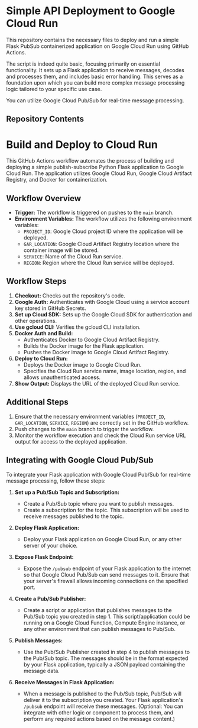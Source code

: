 # Simple API Deployment to Google Cloud Run

This repository contains the necessary files to deploy and run a simple Flask PubSub containerized application on Google Cloud Run using GitHub Actions. 

The script is indeed quite basic, focusing primarily on essential functionality. It sets up a Flask application to receive messages, decodes and processes them, and includes basic error handling. This serves as a foundation upon which you can build more complex message processing logic tailored to your specific use case.

You can utilize Google Cloud Pub/Sub for real-time message processing. 

## Repository Contents

# Build and Deploy to Cloud Run

This GitHub Actions workflow automates the process of building and deploying a simple publish-subscribe Python Flask application to Google Cloud Run. The application utilizes Google Cloud Run, Google Cloud Artifact Registry, and Docker for containerization.

## Workflow Overview

- **Trigger:** The workflow is triggered on pushes to the `main` branch.
- **Environment Variables:** The workflow utilizes the following environment variables:
  - `PROJECT_ID`: Google Cloud project ID where the application will be deployed.
  - `GAR_LOCATION`: Google Cloud Artifact Registry location where the container image will be stored.
  - `SERVICE`: Name of the Cloud Run service.
  - `REGION`: Region where the Cloud Run service will be deployed.

## Workflow Steps

1. **Checkout:** Checks out the repository's code.
2. **Google Auth:** Authenticates with Google Cloud using a service account key stored in GitHub Secrets.
3. **Set up Cloud SDK:** Sets up the Google Cloud SDK for authentication and other operations.
4. **Use gcloud CLI:** Verifies the gcloud CLI installation.
5. **Docker Auth and Build:**
   - Authenticates Docker to Google Cloud Artifact Registry.
   - Builds the Docker image for the Flask application.
   - Pushes the Docker image to Google Cloud Artifact Registry.
6. **Deploy to Cloud Run:**
   - Deploys the Docker image to Google Cloud Run.
   - Specifies the Cloud Run service name, image location, region, and allows unauthenticated access.
7. **Show Output:** Displays the URL of the deployed Cloud Run service.

## Additional Steps

1. Ensure that the necessary environment variables (`PROJECT_ID`, `GAR_LOCATION`, `SERVICE`, `REGION`) are correctly set in the GitHub workflow.
2. Push changes to the `main` branch to trigger the workflow.
3. Monitor the workflow execution and check the Cloud Run service URL output for access to the deployed application.

## Integrating with Google Cloud Pub/Sub

To integrate your Flask application with Google Cloud Pub/Sub for real-time message processing, follow these steps:

1. **Set up a Pub/Sub Topic and Subscription:**
   - Create a Pub/Sub topic where you want to publish messages.
   - Create a subscription for the topic. This subscription will be used to receive messages published to the topic.

2. **Deploy Flask Application:**
   - Deploy your Flask application on Google Cloud Run, or any other server of your choice.

3. **Expose Flask Endpoint:**
   - Expose the `/pubsub` endpoint of your Flask application to the internet so that Google Cloud Pub/Sub can send messages to it. Ensure that your server's firewall allows incoming connections on the specified port.

4. **Create a Pub/Sub Publisher:**
   - Create a script or application that publishes messages to the Pub/Sub topic you created in step 1. This script/application could be running on a Google Cloud Function, Compute Engine instance, or any other environment that can publish messages to Pub/Sub.

5. **Publish Messages:**
   - Use the Pub/Sub Publisher created in step 4 to publish messages to the Pub/Sub topic. The messages should be in the format expected by your Flask application, typically a JSON payload containing the message data.

6. **Receive Messages in Flask Application:**
   - When a message is published to the Pub/Sub topic, Pub/Sub will deliver it to the subscription you created. Your Flask application's `/pubsub` endpoint will receive these messages. (Optional: You can integrate with other logic or component to process them, and perform any required actions based on the message content.)
